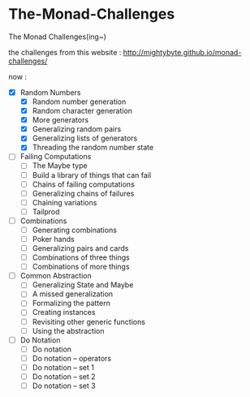 # The-Monad-Challenges
The Monad Challenges(ing~)

the challenges from this website  :   http://mightybyte.github.io/monad-challenges/

now : 
- [x] Random Numbers
  - [x] Random number generation
  - [x] Random character generation
  - [x] More generators
  - [x] Generalizing random pairs
  - [x] Generalizing lists of generators
  - [x] Threading the random number state
- [ ] Failing Computations
  - [ ] The Maybe type
  - [ ] Build a library of things that can fail
  - [ ] Chains of failing computations
  - [ ] Generalizing chains of failures
  - [ ] Chaining variations
  - [ ] Tailprod
- [ ] Combinations
  - [ ] Generating combinations
  - [ ] Poker hands
  - [ ] Generalizing pairs and cards
  - [ ] Combinations of three things
  - [ ] Combinations of more things
- [ ] Common Abstraction
  - [ ] Generalizing State and Maybe
  - [ ] A missed generalization
  - [ ] Formalizing the pattern
  - [ ] Creating instances
  - [ ] Revisiting other generic functions
  - [ ] Using the abstraction
- [ ] Do Notation
  - [ ] Do notation
  - [ ] Do notation – operators
  - [ ] Do notation – set 1
  - [ ] Do notation – set 2
  - [ ] Do notation – set 3
